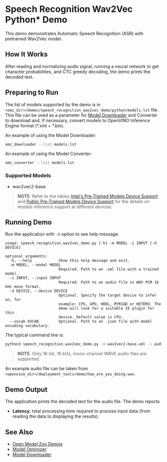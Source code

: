 # Speech Recognition Wav2Vec Python\* Demo

This demo demonstrates Automatic Speech Recognition (ASR) with pretrained Wav2Vec model.

## How It Works

After reading and normalizing audio signal, running a neural network to get character probabilities, and CTC greedy decoding, the demo prints the decoded text.

## Preparing to Run

The list of models supported by the demo is in `<omz_dir>/demos/speech_recognition_wav2vec_demo/python/models.lst` file.
This file can be used as a parameter for [Model Downloader](../../../tools/model_tools/README.md) and Converter to download and, if necessary, convert models to OpenVINO Inference Engine format (\*.xml + \*.bin).

An example of using the Model Downloader:

```sh
omz_downloader --list models.lst
```

An example of using the Model Converter:

```sh
omz_converter --list models.lst
```

### Supported Models

* wav2vec2-base

> **NOTE**: Refer to the tables [Intel's Pre-Trained Models Device Support](../../../models/intel/device_support.md) and [Public Pre-Trained Models Device Support](../../../models/public/device_support.md) for the details on models inference support at different devices.

## Running Demo

Run the application with `-h` option to see help message.

```
usage: speech_recognition_wav2vec_demo.py [-h] -m MODEL -i INPUT [-d DEVICE]

optional arguments:
  -h, --help            Show this help message and exit.
  -m MODEL, --model MODEL
                        Required. Path to an .xml file with a trained model.
  -i INPUT, --input INPUT
                        Required. Path to an audio file in WAV PCM 16 kHz mono format.
  -d DEVICE, --device DEVICE
                        Optional. Specify the target device to infer on, for
                        example: CPU, GPU, HDDL, MYRIAD or HETERO. The
                        demo will look for a suitable IE plugin for this
                        device. Default value is CPU.
  --vocab VOCAB         Optional. Path to an .json file with model encoding vocabulary.
```

The typical command line is:

```sh
python3 speech_recognition_wav2vec_demo.py -m wav2vec2-base.xml -i audio.wav
```

> **NOTE**: Only 16-bit, 16 kHz, mono-channel WAVE audio files are supported.

An example audio file can be taken from `<openvino_dir>/deployment_tools/demo/how_are_you_doing.wav`.

## Demo Output

The application prints the decoded text for the audio file.
The demo reports

* **Latency**: total processing time required to process input data (from reading the data to displaying the results).

## See Also

* [Open Model Zoo Demos](../../README.md)
* [Model Optimizer](https://docs.openvino.ai/latest/_docs_MO_DG_Deep_Learning_Model_Optimizer_DevGuide.html)
* [Model Downloader](../../../tools/model_tools/README.md)
